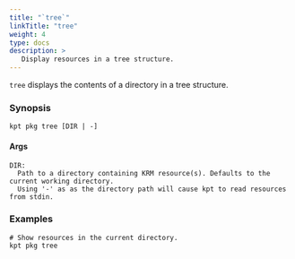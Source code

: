 ```yaml
---
title: "`tree`"
linkTitle: "tree"
weight: 4
type: docs
description: >
   Display resources in a tree structure.
---
```

<!--mdtogo:Short
    Display resources in a tree structure.
-->

`tree` displays the contents of a directory in a tree structure.

### Synopsis
<!--mdtogo:Long-->
```
kpt pkg tree [DIR | -]
```
<!--mdtogo-->

#### Args
```
DIR:
  Path to a directory containing KRM resource(s). Defaults to the current working directory.
  Using '-' as as the directory path will cause kpt to read resources from stdin.
```

### Examples
<!--mdtogo:Examples-->
```shell
# Show resources in the current directory.
kpt pkg tree
```
<!--mdtogo-->
